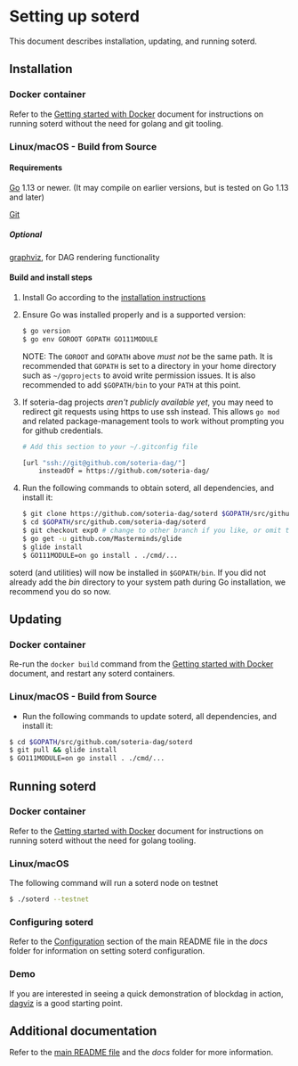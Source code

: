 Setting up soterd
===

This document describes installation, updating, and running soterd.


## Installation

### Docker container

Refer to the [Getting started with Docker](getting_started_docker.md) document for instructions on running soterd without the need for golang and git tooling.

### Linux/macOS - Build from Source

#### Requirements

[Go](http://golang.org) 1.13 or newer. (It may compile on earlier versions, but is tested on Go 1.13 and later)

[Git](https://git-scm.com/)

##### Optional

[graphviz](https://graphviz.org/), for DAG rendering functionality

#### Build and install steps

1. Install Go according to the [installation instructions](http://golang.org/doc/install)

2. Ensure Go was installed properly and is a supported version:

    ```bash
    $ go version
    $ go env GOROOT GOPATH GO111MODULE
    ```

    NOTE: The `GOROOT` and `GOPATH` above _must not_ be the same path.  It is
    recommended that `GOPATH` is set to a directory in your home directory such as
    `~/goprojects` to avoid write permission issues. It is also recommended to add
    `$GOPATH/bin` to your `PATH` at this point.

3. If soteria-dag projects _aren't publicly available yet_, you may need to redirect git requests using https to use ssh instead. This allows `go mod` and related package-management tools to work without prompting you for github credentials.

    ```bash
    # Add this section to your ~/.gitconfig file

    [url "ssh://git@github.com/soteria-dag/"]
        insteadOf = https://github.com/soteria-dag/
    ```

4. Run the following commands to obtain soterd, all dependencies, and install it:

    ```bash
    $ git clone https://github.com/soteria-dag/soterd $GOPATH/src/github.com/soteria-dag/soterd
    $ cd $GOPATH/src/github.com/soteria-dag/soterd
    $ git checkout exp0 # change to other branch if you like, or omit this step if on master
    $ go get -u github.com/Masterminds/glide
    $ glide install
    $ GO111MODULE=on go install . ./cmd/...
    ```

soterd (and utilities) will now be installed in `$GOPATH/bin`.  If you did not already add the _bin_ directory to your system path during Go installation, we recommend you do so now.


## Updating

### Docker container

Re-run the `docker build` command from the [Getting started with Docker](docs/getting_started_docker.md) document, and restart any soterd containers.

### Linux/macOS - Build from Source

- Run the following commands to update soterd, all dependencies, and install it:

```bash
$ cd $GOPATH/src/github.com/soteria-dag/soterd
$ git pull && glide install
$ GO111MODULE=on go install . ./cmd/...
```

## Running soterd

### Docker container

Refer to the [Getting started with Docker](docs/getting_started_docker.md) document for instructions on running soterd without the need for golang tooling.

### Linux/macOS

The following command will run a soterd node on testnet

```bash
$ ./soterd --testnet
```

### Configuring soterd

Refer to the [Configuration](README.md#Configuration) section of the main README file in the _docs_ folder for information on setting soterd configuration.

### Demo
If you are interested in seeing a quick demonstration of blockdag in action, [dagviz](../cmd/dagviz/README.md) is a good starting point.


## Additional documentation

Refer to the [main README file](README.md) and the _docs_ folder for more information.
